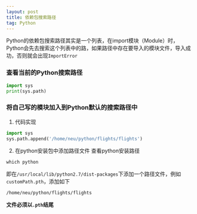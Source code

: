 ```yaml
---
layout: post
title: 依赖包搜索路径
tag: Python
---
```


Python的依赖包搜索路径其实是一个列表，在import模块（Module）时，Python会先去搜索这个列表中的路，如果路径中存在要导入的模块文件，导入成功，否则就会出现`ImportError`

### 查看当前的Python搜索路径
```python
import sys
print(sys.path)
```
### 将自己写的模块加入到Python默认的搜索路径中
1. 代码实现
```python
import sys
sys.path.append('/home/neu/python/flights/flights')
```
2. 在python安装包中添加路径文件
查看python安装路径
```shell
which python
```
即在`/usr/local/lib/python2.7/dist-packages`下添加一个路径文件，例如`customPath.pth`，添加如下
```shell
/home/neu/python/flights/flights
```
**文件必须以`.pth`结尾**